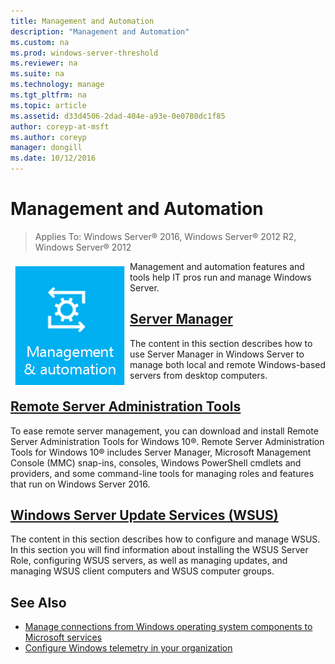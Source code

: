 ```yaml
---
title: Management and Automation
description: "Management and Automation"
ms.custom: na
ms.prod: windows-server-threshold
ms.reviewer: na
ms.suite: na
ms.technology: manage
ms.tgt_pltfrm: na
ms.topic: article
ms.assetid: d33d4506-2dad-404e-a93e-0e0780dc1f85
author: coreyp-at-msft
ms.author: coreyp
manager: dongill
ms.date: 10/12/2016
---
```


# Management and Automation

>Applies To: Windows Server&reg; 2016, Windows Server&reg; 2012 R2, Windows Server&reg; 2012

<img src="../get-started/8-management.png" style='float:left; padding:.5em;'> Management and automation features and tools help IT pros run and manage Windows Server.  

## [Server Manager](http://technet.microsoft.com/library/mt126175.aspx)

The content in this section describes how to use Server Manager in Windows Server to manage both local and remote Windows-based servers from desktop computers.  

## [Remote Server Administration Tools](http://technet.microsoft.com/library/mt126174.aspx)  

 To ease remote server management, you can download and install Remote Server Administration Tools for Windows 10&reg;. Remote Server Administration Tools for Windows 10&reg; includes Server Manager, Microsoft Management Console (MMC) snap-ins, consoles, Windows PowerShell cmdlets and providers, and some command-line tools for managing roles and features that run on Windows Server 2016.  


## [Windows Server Update Services &#40;WSUS&#41;](windows-server-update-services/get-started/Windows-Server-Update-Services-WSUS.md)  

The content in this section describes how to configure and manage WSUS. In this section you will find information about installing the WSUS Server Role, configuring WSUS servers, as well as managing updates, and managing WSUS client computers and WSUS computer groups.  

## See Also  
- [Manage connections from Windows operating system components to Microsoft services](https://technet.microsoft.com/itpro/windows/manage/manage-connections-from-windows-operating-system-components-to-microsoft-services)
- [Configure Windows telemetry in your organization](https://technet.microsoft.com/itpro/windows/manage/configure-windows-telemetry-in-your-organization)